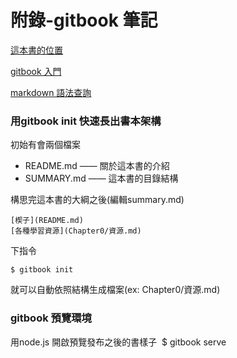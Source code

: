 # 附錄-gitbook 筆記

[這本書的位置](https://cyberbulb.gitbook.io/jp-learn/)

[gitbook 入門](https://blog.csdn.net/lu_embedded/article/details/81100704)

[markdown 語法查詢](https://markdown.tw/)



### 用gitbook init 快速長出書本架構

初始有會兩個檔案

- README.md —— 關於這本書的介紹
- SUMMARY.md —— 這本書的目錄結構

構思完這本書的大綱之後(編輯summary.md)

    [楔子](README.md)
    [各種學習資源](Chapter0/資源.md)

下指令

    $ gitbook init

就可以自動依照結構生成檔案(ex: Chapter0/資源.md)



### gitbook 預覽環境

用node.js 開啟預覽發布之後的書樣子
​    $ gitbook serve
